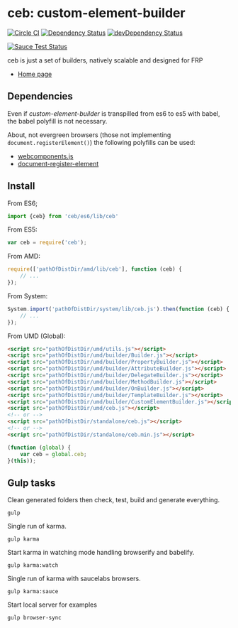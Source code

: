 # ceb: custom-element-builder

[![Circle CI](https://circleci.com/gh/tmorin/ceb.svg?style=svg)](https://circleci.com/gh/tmorin/ceb)
[![Dependency Status](https://david-dm.org/tmorin/ceb.svg)](https://david-dm.org/tmorin/ceb)
[![devDependency Status](https://david-dm.org/tmorin/ceb/dev-status.svg)](https://david-dm.org/tmorin/ceb#info=devDependencies)

[![Sauce Test Status](https://saucelabs.com/browser-matrix/customelementbuilder.svg)](https://saucelabs.com/u/customelementbuilder)

ceb is just a set of builders, natively scalable and designed for FRP

- [Home page](http://tmorin.github.io/ceb)

## Dependencies

Even if _custom-element-builder_ is transpilled from es6 to es5 with babel, the babel polyfill is not necessary. 

About, not evergreen browsers (those not implementing `document.registerElement()`) the following polyfills can be used:
 - [webcomponents.js](https://github.com/webcomponents/webcomponentsjs)
 - [document-register-element](https://github.com/WebReflection/document-register-element)

## Install

From ES6;
```javascript
import {ceb} from 'ceb/es6/lib/ceb'
```

From ES5:
```javascript
var ceb = require('ceb');
```

From AMD:
```javascript
require(['pathOfDistDir/amd/lib/ceb'], function (ceb) {
    // ...
});
```

From System:
```javascript
System.import('pathOfDistDir/system/lib/ceb.js').then(function (ceb) {
    // ...
});
```

From UMD (Global):

```html
<script src="pathOfDistDir/umd/utils.js"></script>
<script src="pathOfDistDir/umd/builder/Builder.js"></script>
<script src="pathOfDistDir/umd/builder/PropertyBuilder.js"></script>
<script src="pathOfDistDir/umd/builder/AttributeBuilder.js"></script>
<script src="pathOfDistDir/umd/builder/DelegateBuilder.js"></script>
<script src="pathOfDistDir/umd/builder/MethodBuilder.js"></script>
<script src="pathOfDistDir/umd/builder/OnBuilder.js"></script>
<script src="pathOfDistDir/umd/builder/TemplateBuilder.js"></script>
<script src="pathOfDistDir/umd/builder/CustomElementBuilder.js"></script>
<script src="pathOfDistDir/umd/ceb.js"></script>
<!-- or -->
<script src="pathOfDistDir/standalone/ceb.js"></script>
<!-- or -->
<script src="pathOfDistDir/standalone/ceb.min.js"></script>
```

```javascript
(function (global) {
    var ceb = global.ceb;
}(this));
```

## Gulp tasks

Clean generated folders then check, test, build and generate everything.
```shell
gulp 
```

Single run of karma.
```shell
gulp karma
```

Start karma in watching mode handling browserify and babelify.
```shell
gulp karma:watch
```

Single run of karma with saucelabs browsers.
```shell
gulp karma:sauce
```

Start local server for examples
```shell
gulp browser-sync
```
